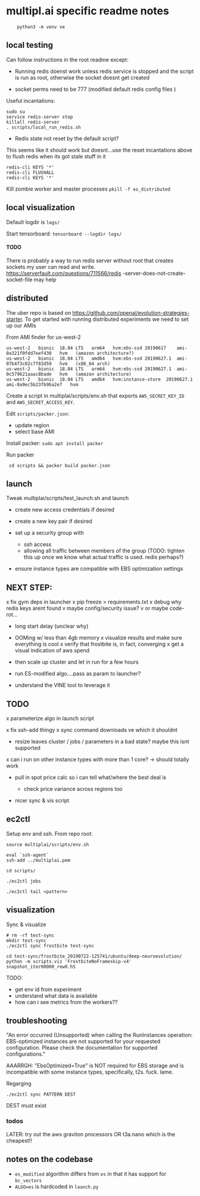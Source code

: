 # multipl.ai specific readme notes


        python3 -m venv ve
               
## local testing

Can follow instructions in the root readme except:

- Running redis doenst work unless redis service is stopped and the
 script is run as root, otherwise the socket doesnt get created                

- socket perms need to be 777 (modified default redis config files
)               

Useful incantations:

```
sudo su
service redis-server stop
killall redis-server
. scripts/local_run_redis.sh
```

- Redis state not reset by the default script?

This seems like it should work but doesnt...use the reset incantations above
 to flush redis when its got stale stuff in it
```
redis-cli KEYS '*'
redis-cli FLUSHALL
redis-cli KEYS '*'
```

Kill zombie worker and master processes
`pkill -f es_distributed`


## local visualization

Default logdir is `logs/`

Start tensorboard: 
`tensorboard --logdir logs/`


#### TODO
There is probably a way to run redis server without root that creates sockets
 my user can read and write. https://serverfault.com/questions/711566/redis
 -server-does-not-create-socket-file may help
               
## distributed 

       
The uber repo is based on https://github.com/openai/evolution-strategies-starter. To get started with running distributed experiments we need to set up our AMIs 

From AMI finder for us-west-2

    us-west-2	bionic	18.04 LTS	arm64	hvm:ebs-ssd	20190617	ami-0a321f0fdd7eef430	hvm   (amazon architecture?)
    us-west-2	bionic	18.04 LTS	amd64	hvm:ebs-ssd	20190627.1	ami-07b4f3c02c7f83d59	hvm   (x86_64 arch)
    us-west-2	bionic	18.04 LTS	arm64	hvm:ebs-ssd	20190627.1	ami-0c579621aaac8bade	hvm   (amazon architecture)
    us-west-2	bionic	18.04 LTS	amd64	hvm:instance-store	20190627.1	ami-0a9ec5b23fb9ba2e7	hvm


Create a script in multiplai/scripts/env.sh that exports `AWS_SECRET_KEY_ID` and `AWS_SECRET_ACCESS_KEY`.

Edit `scripts/packer.json`:

- update region
- select base AMI

Install packer: `sudo apt install packer`


Run packer

     cd scripts && packer build packer.json




## launch


Tweak multiplai/scripts/test_launch.sh and launch

- create new access credentials if desired
- create a new key pair if desired
- set up a security group with
    - ssh access
    - allowing all traffic between members of the group 
      (TODO: tighten this up once we know what actual traffic is used. redis perhaps?)

- ensure instance types are compatible with EBS optimization settings



## NEXT STEP:

x fix gym deps in launcher
x pip freeze > requirements.txt
x debug why redis keys arent found
  v maybe config/security issue?
  v or maybe code-rot...
  - long start delay (unclear why)
  - OOMing w/ less than 4gb memory
x visualize results and make sure everything is cool
x verify that frostbite is, in fact, converging
x get a visual indication of aws spend

- then scale up cluster and let in run for a few hours
- run ES-modified algo....pass as param to launcher?
- understand the VINE tool to leverage it


## TODO
x parameterize algo in launch script

x fix ssh-add thingy
x sync command downloads ve which it shouldnt
- resize leaves cluster / jobs / parameters in a bad state? maybe this isnt 
supported

x can i run on other instance types with more than 1 core?
    -> should totally work
    
- pull in spot price calc so i can tell what/where the best deal is
    - check price variance across regions too 

- nicer sync & vis script

## ec2ctl

Setup env and ssh. From repo root:

    source multiplai/scripts/env.sh

    eval `ssh-agent`
    ssh-add ../multiplai.pem
    
    cd scripts/
        
    ./ec2ctl jobs
    
    ./ec2ctl tail <pattern>


## visualization


Sync & visualize

    # rm -rf test-sync
    mkdir test-sync
    ./ec2ctl sync frostbite test-sync

    cd test-sync/frostbite_20190722-125741/ubuntu/deep-neuroevolution/
    python -m scripts.viz 'FrostbiteNoFrameskip-v4' snapshot_iter00000_rew0.h5

TODO: 
- get env id from experiment
- understand what data is available
- how can i see metrics from the workers??


## troubleshooting

"An error occurred (Unsupported) when calling the RunInstances operation: EBS-optimized instances are not supported for your requested configuration. Please check the documentation for supported configurations."

AAARRGH: "EbsOptimized=True" is NOT required for EBS storage and is incompatible with some instance types, specifically, t2s. fuck. lame.  


Regarging 

    ./ec2ctl sync PATTERN DEST

DEST must exist 

### todos


LATER: try out the aws graviton processors OR t3a.nano which is the cheapest!!



## notes on the codebase


- `es_modified` algorithm differs from `es` in that it has support for
 `bc_vectors`
- `ALGO=es` is hardcoded in `launch.py`



  
